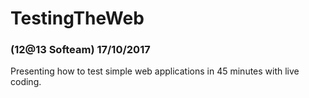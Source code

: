 # TestingTheWeb 

### (12@13 Softeam) 17/10/2017

Presenting how to test simple web applications in 45 minutes with live coding.
